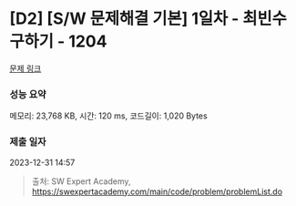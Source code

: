 # [D2] [S/W 문제해결 기본] 1일차 - 최빈수 구하기 - 1204 

[문제 링크](https://swexpertacademy.com/main/code/problem/problemDetail.do?contestProbId=AV13zo1KAAACFAYh) 

### 성능 요약

메모리: 23,768 KB, 시간: 120 ms, 코드길이: 1,020 Bytes

### 제출 일자

2023-12-31 14:57



> 출처: SW Expert Academy, https://swexpertacademy.com/main/code/problem/problemList.do